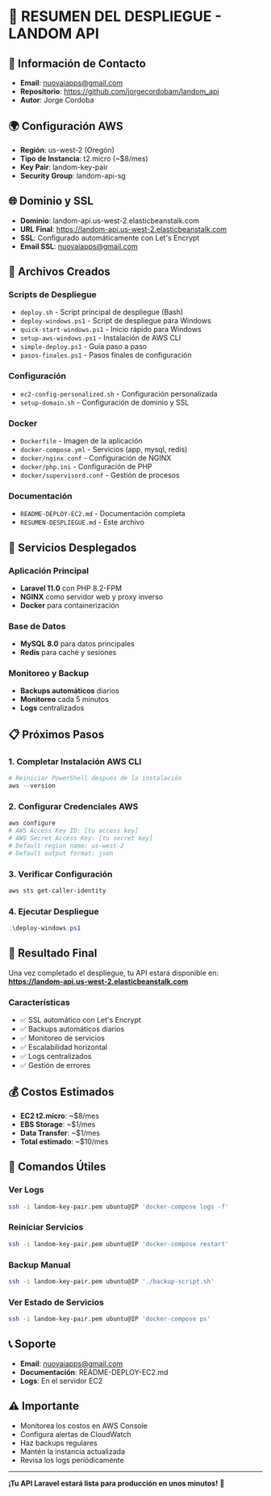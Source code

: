 # 🚀 RESUMEN DEL DESPLIEGUE - LANDOM API

## 📧 Información de Contacto
- **Email**: nuovaiapps@gmail.com
- **Repositorio**: https://github.com/jorgecordobam/landom_api
- **Autor**: Jorge Cordoba

## 🌍 Configuración AWS
- **Región**: us-west-2 (Oregón)
- **Tipo de Instancia**: t2.micro (~$8/mes)
- **Key Pair**: landom-key-pair
- **Security Group**: landom-api-sg

## 🌐 Dominio y SSL
- **Dominio**: landom-api.us-west-2.elasticbeanstalk.com
- **URL Final**: https://landom-api.us-west-2.elasticbeanstalk.com
- **SSL**: Configurado automáticamente con Let's Encrypt
- **Email SSL**: nuovaiapps@gmail.com

## 📁 Archivos Creados

### Scripts de Despliegue
- `deploy.sh` - Script principal de despliegue (Bash)
- `deploy-windows.ps1` - Script de despliegue para Windows
- `quick-start-windows.ps1` - Inicio rápido para Windows
- `setup-aws-windows.ps1` - Instalación de AWS CLI
- `simple-deploy.ps1` - Guía paso a paso
- `pasos-finales.ps1` - Pasos finales de configuración

### Configuración
- `ec2-config-personalized.sh` - Configuración personalizada
- `setup-domain.sh` - Configuración de dominio y SSL

### Docker
- `Dockerfile` - Imagen de la aplicación
- `docker-compose.yml` - Servicios (app, mysql, redis)
- `docker/nginx.conf` - Configuración de NGINX
- `docker/php.ini` - Configuración de PHP
- `docker/supervisord.conf` - Gestión de procesos

### Documentación
- `README-DEPLOY-EC2.md` - Documentación completa
- `RESUMEN-DESPLIEGUE.md` - Este archivo

## 🔧 Servicios Desplegados

### Aplicación Principal
- **Laravel 11.0** con PHP 8.2-FPM
- **NGINX** como servidor web y proxy inverso
- **Docker** para containerización

### Base de Datos
- **MySQL 8.0** para datos principales
- **Redis** para caché y sesiones

### Monitoreo y Backup
- **Backups automáticos** diarios
- **Monitoreo** cada 5 minutos
- **Logs** centralizados

## 📋 Próximos Pasos

### 1. Completar Instalación AWS CLI
```powershell
# Reiniciar PowerShell después de la instalación
aws --version
```

### 2. Configurar Credenciales AWS
```powershell
aws configure
# AWS Access Key ID: [tu access key]
# AWS Secret Access Key: [tu secret key]
# Default region name: us-west-2
# Default output format: json
```

### 3. Verificar Configuración
```powershell
aws sts get-caller-identity
```

### 4. Ejecutar Despliegue
```powershell
.\deploy-windows.ps1
```

## 🎯 Resultado Final

Una vez completado el despliegue, tu API estará disponible en:
**https://landom-api.us-west-2.elasticbeanstalk.com**

### Características
- ✅ SSL automático con Let's Encrypt
- ✅ Backups automáticos diarios
- ✅ Monitoreo de servicios
- ✅ Escalabilidad horizontal
- ✅ Logs centralizados
- ✅ Gestión de errores

## 💰 Costos Estimados

- **EC2 t2.micro**: ~$8/mes
- **EBS Storage**: ~$1/mes
- **Data Transfer**: ~$1/mes
- **Total estimado**: ~$10/mes

## 🔧 Comandos Útiles

### Ver Logs
```bash
ssh -i landom-key-pair.pem ubuntu@IP 'docker-compose logs -f'
```

### Reiniciar Servicios
```bash
ssh -i landom-key-pair.pem ubuntu@IP 'docker-compose restart'
```

### Backup Manual
```bash
ssh -i landom-key-pair.pem ubuntu@IP './backup-script.sh'
```

### Ver Estado de Servicios
```bash
ssh -i landom-key-pair.pem ubuntu@IP 'docker-compose ps'
```

## 📞 Soporte

- **Email**: nuovaiapps@gmail.com
- **Documentación**: README-DEPLOY-EC2.md
- **Logs**: En el servidor EC2

## ⚠️ Importante

- Monitorea los costos en AWS Console
- Configura alertas de CloudWatch
- Haz backups regulares
- Mantén la instancia actualizada
- Revisa los logs periódicamente

---

**¡Tu API Laravel estará lista para producción en unos minutos!** 🎉 